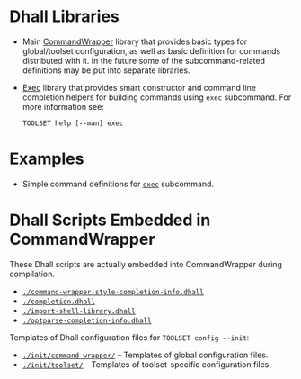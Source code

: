 # Dhall Libraries

*   Main [CommandWrapper](./CommandWrapper/) library that provides basic types
    for global/toolset configuration, as well as basic definition for commands
    distributed with it.  In the future some of the subcommand-related
    definitions may be put into separate libraries.

*   [Exec](./Exec/) library that provides smart constructor and command line
    completion helpers for building commands using `exec` subcommand.  For more
    information see:

    ```
    TOOLSET help [--man] exec
    ```

# Examples

*   Simple command definitions for [`exec`](./example/exec/) subcommand.


# Dhall Scripts Embedded in CommandWrapper

These Dhall scripts are actually embedded into CommandWrapper during
compilation.

*   [`./command-wrapper-style-completion-info.dhall`](./command-wrapper-style-completion-info.dhall)
*   [`./completion.dhall`](./completion.dhall)
*   [`./import-shell-library.dhall`](./import-shell-library.dhall)
*   [`./optparse-completion-info.dhall`](./optparse-completion-info.dhall)

Templates of Dhall configuration files for `TOOLSET config --init`:

*   [`./init/command-wrapper/`](./init/command-wrapper/) – Templates of global
    configuration files.
*   [`./init/toolset/`](./init/toolset/) – Templates of toolset-specific
    configuration files.
